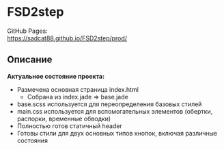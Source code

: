 # FSD2step

GitHub Pages:<br/>
https://sadcat88.github.io/FSD2step/prod/

## Описание
**Актуальное состояние проекта:**
- Размечена основная страница index.html
  - Собрана из index.jade => base.jade
- base.scss используется для переопределения базовых стилей
- main.css используется для вспомогательных элементов (обертки, распорки, временные обводки)
- Полностью готов статичный header
- Готовы стили для двух основных типов кнопок, включая различные состояния
